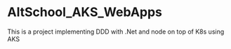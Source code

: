 # AltSchool_AKS_WebApps
This is a project implementing DDD with .Net and node on top of K8s using AKS
